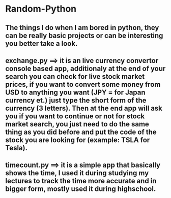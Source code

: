 # Random-Python
The things I do when I am bored in python, they can be really basic projects or can be interesting you better take a look.
-------------------
**exchange.py ==>** it is an live currency convertor console based app, additionaly at the end of your search you can check for live stock market prices, if you want to convert some money from USD to anything you want (JPY = for Japan currency et.) just type the short form of the currency (3 letters). Then at the end app will ask you if you want to continue or not for stock market search, you just need to do the same thing as you did before and put the code of the stock you are looking for (example: TSLA for Tesla).
-----------------
**timecount.py ==>** it is a simple app that basically shows the time, I used it during studying my lectures to track the time more accurate and in bigger form, mostly used it during highschool. 
---------------
